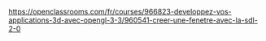 https://openclassrooms.com/fr/courses/966823-developpez-vos-applications-3d-avec-opengl-3-3/960541-creer-une-fenetre-avec-la-sdl-2-0